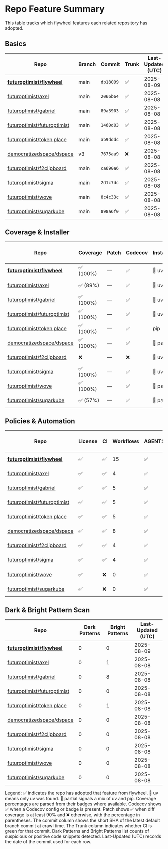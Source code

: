 # Repo Feature Summary

This table tracks which flywheel features each related repository has adopted.

<!-- spellchecker: disable -->
## Basics
| Repo | Branch | Commit | Trunk | Last-Updated (UTC) |
| ---- | ------ | ------ | ----- | ----------------- |
| **[futuroptimist/flywheel](https://github.com/futuroptimist/flywheel)** | main | `db18099` | ✅ | 2025-08-09 |
| [futuroptimist/axel](https://github.com/futuroptimist/axel) | main | `2066b64` | ✅ | 2025-08-08 |
| [futuroptimist/gabriel](https://github.com/futuroptimist/gabriel) | main | `89a3903` | ✅ | 2025-08-08 |
| [futuroptimist/futuroptimist](https://github.com/futuroptimist/futuroptimist) | main | `1460d03` | ✅ | 2025-08-08 |
| [futuroptimist/token.place](https://github.com/futuroptimist/token.place) | main | `ab9dddc` | ✅ | 2025-08-08 |
| [democratizedspace/dspace](https://github.com/democratizedspace/dspace) | v3 | `7675aa9` | ❌ | 2025-08-08 |
| [futuroptimist/f2clipboard](https://github.com/futuroptimist/f2clipboard) | main | `ca690a6` | ✅ | 2025-08-08 |
| [futuroptimist/sigma](https://github.com/futuroptimist/sigma) | main | `2d1c7dc` | ✅ | 2025-08-08 |
| [futuroptimist/wove](https://github.com/futuroptimist/wove) | main | `8c4c33c` | ✅ | 2025-08-08 |
| [futuroptimist/sugarkube](https://github.com/futuroptimist/sugarkube) | main | `898a6f0` | ✅ | 2025-08-08 |

## Coverage & Installer
| Repo | Coverage | Patch | Codecov | Installer | Last-Updated (UTC) |
| ---- | -------- | ----- | ------- | --------- | ----------------- |
| **[futuroptimist/flywheel](https://github.com/futuroptimist/flywheel)** | ✅ (100%) | — | ✅ | 🚀 uv | 2025-08-09 |
| [futuroptimist/axel](https://github.com/futuroptimist/axel) | ✅ (89%) | — | ✅ | 🚀 uv | 2025-08-08 |
| [futuroptimist/gabriel](https://github.com/futuroptimist/gabriel) | ✅ (100%) | — | ✅ | 🚀 uv | 2025-08-08 |
| [futuroptimist/futuroptimist](https://github.com/futuroptimist/futuroptimist) | ✅ (100%) | — | ✅ | 🚀 uv | 2025-08-08 |
| [futuroptimist/token.place](https://github.com/futuroptimist/token.place) | ✅ (100%) | — | ✅ | pip | 2025-08-08 |
| [democratizedspace/dspace](https://github.com/democratizedspace/dspace) | ✅ (100%) | — | ✅ | 🔶 partial | 2025-08-08 |
| [futuroptimist/f2clipboard](https://github.com/futuroptimist/f2clipboard) | ❌ | — | ❌ | 🚀 uv | 2025-08-08 |
| [futuroptimist/sigma](https://github.com/futuroptimist/sigma) | ✅ (100%) | — | ✅ | 🚀 uv | 2025-08-08 |
| [futuroptimist/wove](https://github.com/futuroptimist/wove) | ✅ (100%) | — | ✅ | 🔶 partial | 2025-08-08 |
| [futuroptimist/sugarkube](https://github.com/futuroptimist/sugarkube) | ✅ (57%) | — | ✅ | 🔶 partial | 2025-08-08 |

## Policies & Automation
| Repo | License | CI | Workflows | AGENTS.md | Code of Conduct | Contributing | Pre-commit | Last-Updated (UTC) |
| ---- | ------- | -- | --------- | --------- | --------------- | ------------ | ---------- | ----------------- |
| **[futuroptimist/flywheel](https://github.com/futuroptimist/flywheel)** | ✅ | ✅ | 15 | ✅ | ✅ | ✅ | ✅ | 2025-08-09 |
| [futuroptimist/axel](https://github.com/futuroptimist/axel) | ✅ | ✅ | 4 | ✅ | ✅ | ✅ | ✅ | 2025-08-08 |
| [futuroptimist/gabriel](https://github.com/futuroptimist/gabriel) | ✅ | ✅ | 5 | ✅ | ✅ | ✅ | ✅ | 2025-08-08 |
| [futuroptimist/futuroptimist](https://github.com/futuroptimist/futuroptimist) | ✅ | ✅ | 5 | ✅ | ✅ | ✅ | ✅ | 2025-08-08 |
| [futuroptimist/token.place](https://github.com/futuroptimist/token.place) | ✅ | ✅ | 5 | ✅ | ✅ | ✅ | ✅ | 2025-08-08 |
| [democratizedspace/dspace](https://github.com/democratizedspace/dspace) | ✅ | ✅ | 8 | ✅ | ✅ | ✅ | ❌ | 2025-08-08 |
| [futuroptimist/f2clipboard](https://github.com/futuroptimist/f2clipboard) | ✅ | ✅ | 4 | ✅ | ✅ | ✅ | ✅ | 2025-08-08 |
| [futuroptimist/sigma](https://github.com/futuroptimist/sigma) | ✅ | ✅ | 4 | ✅ | ✅ | ✅ | ✅ | 2025-08-08 |
| [futuroptimist/wove](https://github.com/futuroptimist/wove) | ✅ | ❌ | 0 | ✅ | ✅ | ✅ | ✅ | 2025-08-08 |
| [futuroptimist/sugarkube](https://github.com/futuroptimist/sugarkube) | ✅ | ❌ | 0 | ✅ | ❌ | ❌ | ✅ | 2025-08-08 |

## Dark & Bright Pattern Scan
| Repo | Dark Patterns | Bright Patterns | Last-Updated (UTC) |
| ---- | ------------- | --------------- | ----------------- |
| **[futuroptimist/flywheel](https://github.com/futuroptimist/flywheel)** | 0 | 0 | 2025-08-09 |
| [futuroptimist/axel](https://github.com/futuroptimist/axel) | 0 | 1 | 2025-08-08 |
| [futuroptimist/gabriel](https://github.com/futuroptimist/gabriel) | 0 | 8 | 2025-08-08 |
| [futuroptimist/futuroptimist](https://github.com/futuroptimist/futuroptimist) | 0 | 0 | 2025-08-08 |
| [futuroptimist/token.place](https://github.com/futuroptimist/token.place) | 0 | 1 | 2025-08-08 |
| [democratizedspace/dspace](https://github.com/democratizedspace/dspace) | 0 | 0 | 2025-08-08 |
| [futuroptimist/f2clipboard](https://github.com/futuroptimist/f2clipboard) | 0 | 0 | 2025-08-08 |
| [futuroptimist/sigma](https://github.com/futuroptimist/sigma) | 0 | 0 | 2025-08-08 |
| [futuroptimist/wove](https://github.com/futuroptimist/wove) | 0 | 0 | 2025-08-08 |
| [futuroptimist/sugarkube](https://github.com/futuroptimist/sugarkube) | 0 | 0 | 2025-08-08 |

Legend: ✅ indicates the repo has adopted that feature from flywheel. 🚀 uv means only uv was found. 🔶 partial signals a mix of uv and pip.
Coverage percentages are parsed from their badges where available. Codecov shows ✅ when a Codecov config or badge is present. Patch shows ✅ when diff coverage is at least 90% and ❌ otherwise, with the percentage in parentheses.
The commit column shows the short SHA of the latest default branch commit at crawl time. The Trunk column indicates whether CI is green for that commit. Dark Patterns and Bright Patterns list counts of suspicious or positive code snippets detected.
Last-Updated (UTC) records the date of the commit used for each row.
